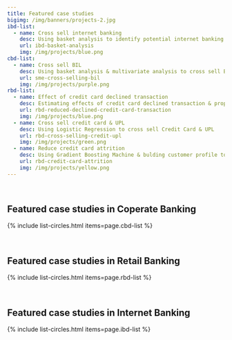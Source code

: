 ```yaml
---
title: Featured case studies
bigimg: /img/banners/projects-2.jpg
ibd-list:
  - name: Cross sell internet banking
    desc: Using basket analysis to identify potential internet banking customers
    url: ibd-basket-analysis
    img: /img/projects/blue.png
cbd-list:
  - name: Cross sell BIL
    desc: Using basket analysis & multivariate analysis to cross sell BIL
    url: sme-cross-selling-bil
    img: /img/projects/purple.png
rbd-list:
  - name: Effect of credit card declined transaction
    desc: Estimating effects of credit card declined transaction & propose solution
    url: rbd-reduced-declined-credit-card-transaction
    img: /img/projects/blue.png
  - name: Cross sell credit card & UPL
    desc: Using Logistic Regression to cross sell Credit Card & UPL
    url: rbd-cross-selling-credit-upl
    img: /img/projects/green.png
  - name: Reduce credit card attrition
    desc: Using Gradient Boosting Machine & bulding customer profile to redict credit card attritors 
    url: rbd-credit-card-attrition
    img: /img/projects/yellow.png
---
```



<br>

## Featured case studies in Coperate Banking

{% include list-circles.html items=page.cbd-list %}




<br>

## Featured case studies in Retail Banking

{% include list-circles.html items=page.rbd-list %}




<br>

## Featured case studies in Internet Banking

{% include list-circles.html items=page.ibd-list %}
